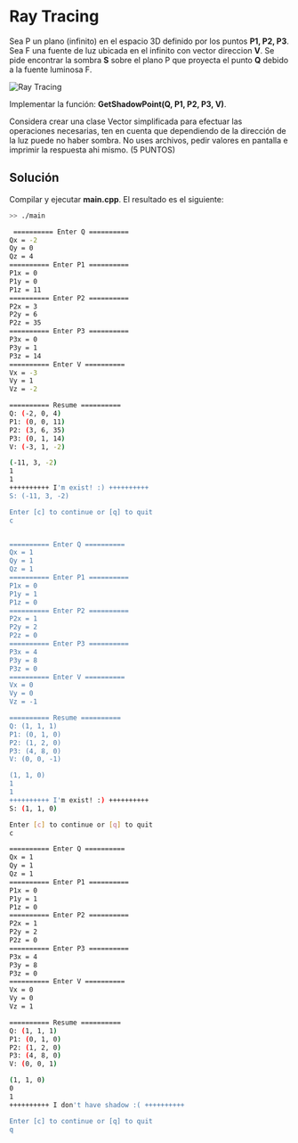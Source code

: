 # Ray Tracing

Sea P un plano (infinito) en el espacio 3D definido por los puntos **P1, P2, P3**.
Sea F una fuente de luz ubicada en el infinito con vector direccion **V**.
Se pide encontrar la sombra **S** sobre el plano P que proyecta el punto **Q** debido a la fuente luminosa F.

![Ray Tracing](http://www.bamtanggames.com/exams/cpp/01.PNG "Ray Tracing")

Implementar la función: **GetShadowPoint(Q, P1, P2, P3, V)**.

Considera crear una clase Vector simplificada para efectuar las operaciones necesarias, ten en cuenta que dependiendo de la dirección de la luz puede no haber sombra. No uses archivos, pedir valores en pantalla e imprimir la respuesta ahi mismo. (5 PUNTOS)

## Solución

Compilar y ejecutar **main.cpp**. El resultado es el siguiente:

``` bash
>> ./main

 ========== Enter Q ==========
Qx = -2
Qy = 0
Qz = 4
========== Enter P1 ==========
P1x = 0
P1y = 0
P1z = 11
========== Enter P2 ==========
P2x = 3
P2y = 6
P2z = 35
========== Enter P3 ==========
P3x = 0
P3y = 1
P3z = 14
========== Enter V ==========
Vx = -3
Vy = 1
Vz = -2

========== Resume ==========
Q: (-2, 0, 4)
P1: (0, 0, 11)
P2: (3, 6, 35)
P3: (0, 1, 14)
V: (-3, 1, -2)

(-11, 3, -2)
1
1
++++++++++ I'm exist! :) ++++++++++
S: (-11, 3, -2)

Enter [c] to continue or [q] to quit
c


========== Enter Q ==========
Qx = 1
Qy = 1
Qz = 1
========== Enter P1 ==========
P1x = 0
P1y = 1
P1z = 0
========== Enter P2 ==========
P2x = 1
P2y = 2
P2z = 0
========== Enter P3 ==========
P3x = 4
P3y = 8
P3z = 0
========== Enter V ==========
Vx = 0
Vy = 0
Vz = -1

========== Resume ==========
Q: (1, 1, 1)
P1: (0, 1, 0)
P2: (1, 2, 0)
P3: (4, 8, 0)
V: (0, 0, -1)

(1, 1, 0)
1
1
++++++++++ I'm exist! :) ++++++++++
S: (1, 1, 0)

Enter [c] to continue or [q] to quit
c

========== Enter Q ==========
Qx = 1
Qy = 1
Qz = 1
========== Enter P1 ==========
P1x = 0
P1y = 1
P1z = 0
========== Enter P2 ==========
P2x = 1
P2y = 2
P2z = 0
========== Enter P3 ==========
P3x = 4
P3y = 8
P3z = 0
========== Enter V ==========
Vx = 0
Vy = 0
Vz = 1

========== Resume ==========
Q: (1, 1, 1)
P1: (0, 1, 0)
P2: (1, 2, 0)
P3: (4, 8, 0)
V: (0, 0, 1)

(1, 1, 0)
0
1
++++++++++ I don't have shadow :( ++++++++++

Enter [c] to continue or [q] to quit
q

```